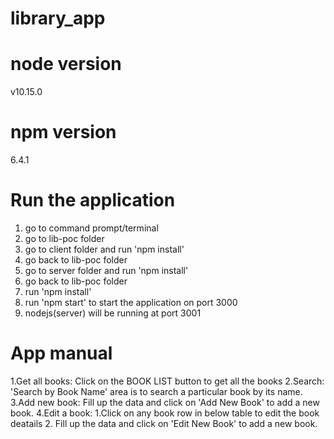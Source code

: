 # library_app

# node version 
  v10.15.0
  
# npm version
  6.4.1
  
# Run the application

1. go to command prompt/terminal
2. go to lib-poc folder
3. go to client folder and run 'npm install'
4. go back to lib-poc folder
5. go to server folder and run 'npm install'
6. go back to lib-poc folder
7. run 'npm install'
8. run 'npm start' to start the application on port 3000
9. nodejs(server) will be running at port 3001

# App manual

1.Get all books: Click on the BOOK LIST button to get all the books
2.Search: 'Search by Book Name' area is to search a particular book by its name.
3.Add new book: Fill up the data and click on 'Add New Book' to add a new book.
4.Edit a book: 1.Click on any book row in below table to edit the book deatails
         2. Fill up the data and click on 'Edit New Book' to add a new book.
